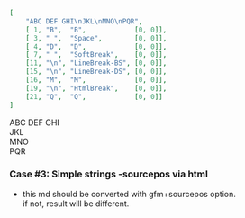 ```json
[
    "ABC DEF GHI\nJKL\nMNO\nPQR",
    [ 1, "B",  "B",            [0, 0]],
    [ 3, " ",  "Space",        [0, 0]],
    [ 4, "D",  "D",            [0, 0]],
    [ 7, " ",  "SoftBreak",    [0, 0]],
    [11, "\n", "LineBreak-BS", [0, 0]],
    [15, "\n", "LineBreak-DS", [0, 0]],
    [16, "M",  "M",            [0, 0]],
    [19, "\n", "HtmlBreak",    [0, 0]],
    [21, "Q",  "Q",            [0, 0]]
]
```

ABC DEF
GHI \
JKL  
MNO<br>PQR

### Case #3: Simple strings -sourcepos via html

- this md should be converted with gfm+sourcepos option. \
  if not, result will be different.

